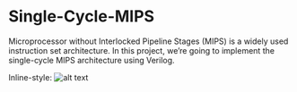 # Single-Cycle-MIPS

Microprocessor without Interlocked Pipeline Stages (MIPS) is a widely used instruction set architecture. In this project, we’re going to implement the single-cycle MIPS architecture using Verilog.

Inline-style: 
![alt text](https://github.com/zytyz/Single-Cycle-MIPS/MIPS.png "MIPS architecture")


